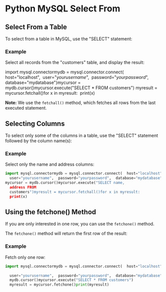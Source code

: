 
Python MySQL Select From
========================


Select From a Table
-------------------


To select from a table in MySQL, use the "SELECT" statement:



### Example


Select all records from the "customers" table, and display the 
 result:



 import mysql.connectormydb = mysql.connector.connect(  host="localhost", 
 user="*yourusername*",  password="*yourpassword*",  database="mydatabase")mycursor = 
 mydb.cursor()mycursor.execute("SELECT * FROM customers")
 myresult = mycursor.fetchall()for x in myresult:  print(x)


**Note:** We use the `fetchall()` 
 method, which fetches all rows from the last executed statement.



Selecting Columns
-----------------


To select only some of the columns in a table, use the "SELECT" statement 
followed by the column name(s):



### Example


Select only the name and address columns:



```python
import mysql.connectormydb = mysql.connector.connect(  host="localhost", 
  user="yourusername",  password="yourpassword",  database="mydatabase")
mycursor = mydb.cursor()mycursor.execute("SELECT name, 
  address FROM 
  customers")myresult = mycursor.fetchall()for x in myresult:  
  print(x)
```


Using the fetchone() Method
---------------------------


If you are only interested in one row, you can use the 
`fetchone()` method.


The `fetchone()` method will return the first row of 
the result:



### Example


Fetch only one row:



```python
import mysql.connectormydb = mysql.connector.connect(  host="localhost",
   
  user="yourusername",  password="yourpassword",  database="mydatabase")mycursor = 
  mydb.cursor()mycursor.execute("SELECT * FROM customers")
  myresult = mycursor.fetchone()print(myresult)
```



